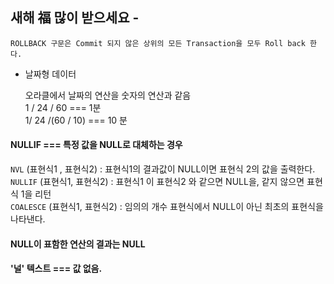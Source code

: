 ## 새해 福 많이 받으세요 -



    ROLLBACK 구문은 Commit 되지 않은 상위의 모든 Transaction을 모두 Roll back 한다.
    
    
- 날짜형 데이터

    오라클에서 날짜의 연산을 숫자의 연산과 같음  <BR>
    1 / 24 / 60 === 1분 <BR>
    1/ 24 /(60 / 10) === 10 분<BR>


#### **NULLIF** === 특정 값을 NULL로 대체하는 경우

`NVL` (표현식1 , 표현식2) : 표현식1의 결과값이 NULL이면 표현식 2의 값을 출력한다.<BR>
`NULLIF` (표현식1, 표현식2) : 표현식1 이 표현식2 와 같으면 NULL을, 같지 않으면 표현식 1을 리턴<BR>
`COALESCE` (표현식1, 표현식2) : 임의의 개수 표현식에서 NULL이 아닌 최초의 표현식을 나타낸다. <BR>
  
#### NULL이 표함한 연산의 결과는 NULL
#### '널' 텍스트 === 값 없음.

  
